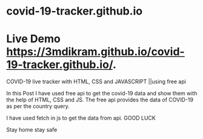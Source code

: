 # covid-19-tracker.github.io
# Live Demo https://3mdikram.github.io/covid-19-tracker.github.io/.

COVID-19 live tracker with HTML, CSS and JAVASCRIPT ||using free api

In this Post I have used free api to get the covid-19 data and show them with the help of HTML, CSS and JS. The free api provides the data of COVID-19 as per the country query.

I have used fetch in js to get the data from api.
GOOD LUCK

Stay home stay safe
